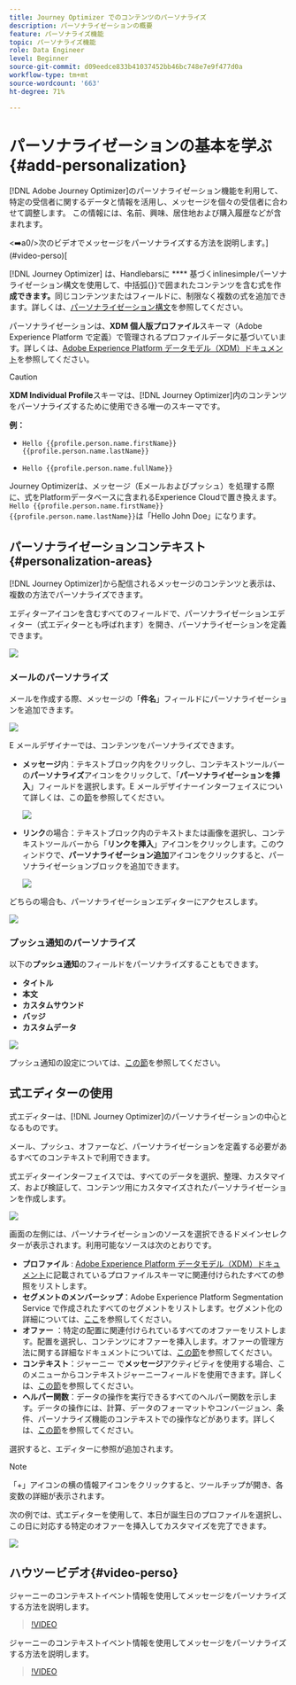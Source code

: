 ```yaml
---
title: Journey Optimizer でのコンテンツのパーソナライズ
description: パーソナライゼーションの概要
feature: パーソナライズ機能
topic: パーソナライズ機能
role: Data Engineer
level: Beginner
source-git-commit: d09eedce833b41037452bb46bc748e7e9f477d0a
workflow-type: tm+mt
source-wordcount: '663'
ht-degree: 71%

---
```


# パーソナライゼーションの基本を学ぶ {#add-personalization}

[!DNL Adobe Journey Optimizer]のパーソナライゼーション機能を利用して、特定の受信者に関するデータと情報を活用し、メッセージを個々の受信者に合わせて調整します。 この情報には、名前、興味、居住地および購入履歴などが含まれます。

&lt;➡️a0/>次のビデオでメッセージをパーソナライズする方法を説明します。](#video-perso)[

[!DNL Journey Optimizer] は、Handlebarsに **** 基づくinlinesimpleパーソナライゼーション構文を使用して、中括弧{}}で囲まれたコンテンツを含む式を作&#x200B;**成できます。**&#x200B;同じコンテンツまたはフィールドに、制限なく複数の式を追加できます。詳しくは、[パーソナライゼーション構文](personalization-syntax.md)を参照してください。

パーソナライゼーションは、**XDM 個人版プロファイル**&#x200B;スキーマ（Adobe Experience Platform で定義）で管理されるプロファイルデータに基づいています。詳しくは、[Adobe Experience Platform データモデル（XDM）ドキュメント](https://experienceleague.adobe.com/docs/experience-platform/xdm/home.html?lang=ja)を参照してください。

>[!CAUTION]
>**XDM Individual Profile**&#x200B;スキーマは、[!DNL Journey Optimizer]内のコンテンツをパーソナライズするために使用できる唯一のスキーマです。

**例：**

* `Hello {{profile.person.name.firstName}} {{profile.person.name.lastName}}`

* `Hello {{profile.person.name.fullName}}`

Journey Optimizerは、メッセージ（Eメールおよびプッシュ）を処理する際に、式をPlatformデータベースに含まれるExperience Cloudで置き換えます。 `Hello {{profile.person.name.firstName}} {{profile.person.name.lastName}}`は「Hello John Doe」になります。


## パーソナライゼーションコンテキスト{#personalization-areas}

[!DNL Journey Optimizer]から配信されるメッセージのコンテンツと表示は、複数の方法でパーソナライズできます。

エディターアイコンを含むすべてのフィールドで、パーソナライゼーションエディター（式エディターとも呼ばれます）を開き、パーソナライゼーションを定義できます。

![](assets/perso_icon.png)

### メールのパーソナライズ

メールを作成する際、メッセージの「**件名**」フィールドにパーソナライゼーションを追加できます。

![](assets/perso_subject.png)

E メールデザイナーでは、コンテンツをパーソナライズできます。

* **メッセージ**&#x200B;内：テキストブロック内をクリックし、コンテキストツールバーの&#x200B;**パーソナライズ**&#x200B;アイコンをクリックして、「**パーソナライゼーションを挿入**」フィールドを選択します。E メールデザイナーインターフェイスについて詳しくは、この[節](../design-emails.md)を参照してください。

   ![](assets/perso_insert.png)

* **リンク**&#x200B;の場合：テキストブロック内のテキストまたは画像を選択し、コンテキストツールバーから「**リンクを挿入**」アイコンをクリックします。このウィンドウで、**パーソナライゼーション追加**&#x200B;アイコンをクリックすると、パーソナライゼーションブロックを追加できます。

   ![](assets/perso_link.png)

どちらの場合も、パーソナライゼーションエディターにアクセスします。

![](assets/perso_ee.png)


### プッシュ通知のパーソナライズ

以下の&#x200B;**プッシュ通知**&#x200B;のフィールドをパーソナライズすることもできます。

* **タイトル**
* **本文**
* **カスタムサウンド**
* **バッジ**
* **カスタムデータ**

![](assets/perso_push.png)

プッシュ通知の設定については、[この節](../push-gs.md)を参照してください。

## 式エディターの使用

式エディターは、[!DNL Journey Optimizer]のパーソナライゼーションの中心となるものです。

メール、プッシュ、オファーなど、パーソナライゼーションを定義する必要があるすべてのコンテキストで利用できます。

式エディターインターフェイスでは、すべてのデータを選択、整理、カスタマイズ、および検証して、コンテンツ用にカスタマイズされたパーソナライゼーションを作成します。

![](assets/perso_ee1.png)

画面の左側には、パーソナライゼーションのソースを選択できるドメインセレクターが表示されます。利用可能なソースは次のとおりです。

* **プロファイル** : [Adobe Experience Platform データモデル（XDM）ドキュメント](https://experienceleague.adobe.com/docs/experience-platform/xdm/home.html)に記載されているプロファイルスキーマに関連付けられたすべての参照をリストします。
* **セグメントのメンバーシップ**：Adobe Experience Platform Segmentation Service で作成されたすべてのセグメントをリストします。セグメント化の詳細については、[ここ](https://experienceleague.adobe.com/docs/experience-platform/xdm/home.html?lang=ja)を参照してください。
* **オファー** ：特定の配置に関連付けられているすべてのオファーをリストします。配置を選択し、コンテンツにオファーを挿入します。オファーの管理方法に関する詳細なドキュメントについては、[この節](../deliver-personalized-offers.md)を参照してください。
* **コンテキスト**：ジャーニー で&#x200B;**メッセージ**&#x200B;アクティビティを使用する場合、このメニューからコンテキストジャーニーフィールドを使用できます。詳しくは、[この節](personalization-use-case.md)を参照してください。
* **ヘルパー関数**：データの操作を実行できるすべてのヘルパー関数を示します。データの操作には、計算、データのフォーマットやコンバージョン、条件、パーソナライズ機能のコンテキストでの操作などがあります。詳しくは、[この節](functions/functions.md)を参照してください。

選択すると、エディターに参照が追加されます。

>[!NOTE]
>
>「+」アイコンの横の情報アイコンをクリックすると、ツールチップが開き、各変数の詳細が表示されます。

次の例では、式エディターを使用して、本日が誕生日のプロファイルを選択し、この日に対応する特定のオファーを挿入してカスタマイズを完了できます。

![](assets/perso_ee2.png)

## ハウツービデオ{#video-perso}

ジャーニーのコンテキストイベント情報を使用してメッセージをパーソナライズする方法を説明します。

>[!VIDEO](https://video.tv.adobe.com/v/334165?quality=12)

ジャーニーのコンテキストイベント情報を使用してメッセージをパーソナライズする方法を説明します。

>[!VIDEO](https://video.tv.adobe.com/v/334078?quality=12)
